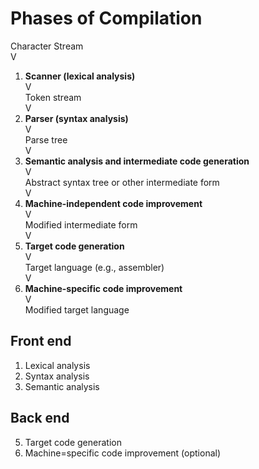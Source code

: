 # Phases of Compilation

Character Stream  
V  
1. **__Scanner (lexical analysis)__**  
V  
Token stream  
V  
2. **__Parser (syntax analysis)__**  
V  
Parse tree  
V  
3. **__Semantic analysis and intermediate code generation__**  
V   
Abstract syntax tree or other intermediate form  
V  
4. **__Machine-independent code improvement__**  
V  
Modified intermediate form  
V  
5. **__Target code generation__**  
V  
Target language (e.g., assembler)  
V  
6. **__Machine-specific code improvement__**  
V  
Modified target language  

## Front end
1. Lexical analysis
2. Syntax analysis
3. Semantic analysis

## Back end
5. Target code generation
6. Machine=specific code improvement (optional)




